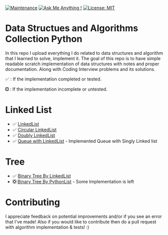 
[![Maintenance](https://img.shields.io/badge/maintained-yes-green.svg)](https://github.com/sushant097/Data-Structure-Algorithms-Collections-Python)
[![Ask Me Anything !](https://img.shields.io/badge/ask%20me-linkedin-1abc9c.svg)](https://www.linkedin.com/in/susan-gautam/)
[![License: MIT](https://img.shields.io/badge/License-MIT-yellow.svg)](https://opensource.org/licenses/MIT)
# Data Structues and Algorithms Collection Python
In this repo I upload everything I do related to data structures and algorithm that I learned to solve, implement it. The goal of this repo is to have simple readable scratch implementation of data structures with notes and proper documentation. Along with Coding Interview problems and its solutions.

:white_check_mark: : If the implementation completed or tested.

:negative_squared_cross_mark: : If the implementation incomplete or untested.

# Linked List
* :white_check_mark: [LinkedList](https://github.com/sushant097/Data-Structure-Algorithms-Collections-Python/blob/master/LinkedList/LinkedList.py) 
* :white_check_mark: [Circular LinkedList](https://github.com/sushant097/Data-Structure-Algorithms-Collections-Python/blob/master/LinkedList/CircularSinglyLinkedList.py)
* :white_check_mark: [Doubly LinkedList](https://github.com/sushant097/Data-Structure-Algorithms-Collections-Python/blob/master/LinkedList/DoublyLinkedList.py)
* :white_check_mark: [Queue with LinkedList](https://github.com/sushant097/Data-Structure-Algorithms-Collections-Python/blob/master/LinkedList/QueueLinkedList.py) - Implemented Queue with Singly Linked list

<!-- | Name | Completed | Tested |
| :----: | :----: | :----: |
| [LinkedList](https://github.com/sushant097/Data-Structure-Algorithms-Collections-Python/blob/master/LinkedList/LinkedList.py) | :white_check_mark: | :white_check_mark: |
| [Circular LinkedList](https://github.com/sushant097/Data-Structure-Algorithms-Collections-Python/blob/master/LinkedList/CircularSinglyLinkedList.py) | :white_check_mark: | :white_check_mark: |
| [Doubly LinkedList](https://github.com/sushant097/Data-Structure-Algorithms-Collections-Python/blob/master/LinkedList/DoublyLinkedList.py) | :white_check_mark: | :white_check_mark: |
| [Queue with LinkedList](https://github.com/sushant097/Data-Structure-Algorithms-Collections-Python/blob/master/LinkedList/QueueLinkedList.py) | :white_check_mark: | :white_check_mark: | -->


# Tree
* :white_check_mark: [Binary Tree By LinkedList](https://github.com/sushant097/Data-Structure-Algorithms-Collections-Python/blob/master/Tree/BinaryTreeLL.py)
* :negative_squared_cross_mark: [Binary Tree By PythonList](https://github.com/sushant097/Data-Structure-Algorithms-Collections-Python/blob/master/Tree/BinaryTreePL.py) - Some Implementation is left

<!-- | Name | Completed | Tested |
| :----: | :----: | :----: |
| [Binary Tree By LinkedList](https://github.com/sushant097/Data-Structure-Algorithms-Collections-Python/blob/master/Tree/BinaryTreeLL.py) |  :white_check_mark: | :white_check_mark: |
| [Binary Tree By PythonList](https://github.com/sushant097/Data-Structure-Algorithms-Collections-Python/blob/master/Tree/BinaryTreePL.py) | :negative_squared_cross_mark: | :negative_squared_cross_mark: | -->


# Contributing
I appreciate feedback on potential improvements and/or if you see an error that I've made! Also if you would like to contribute then do a pull request with algorithm implementation & tests! :)